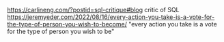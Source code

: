 
https://carlineng.com/?postid=sql-critique#blog critic of SQL
https://jeremyeder.com/2022/08/16/every-action-you-take-is-a-vote-for-the-type-of-person-you-wish-to-become/ "every action you take is a vote for the type of person you wish to be"